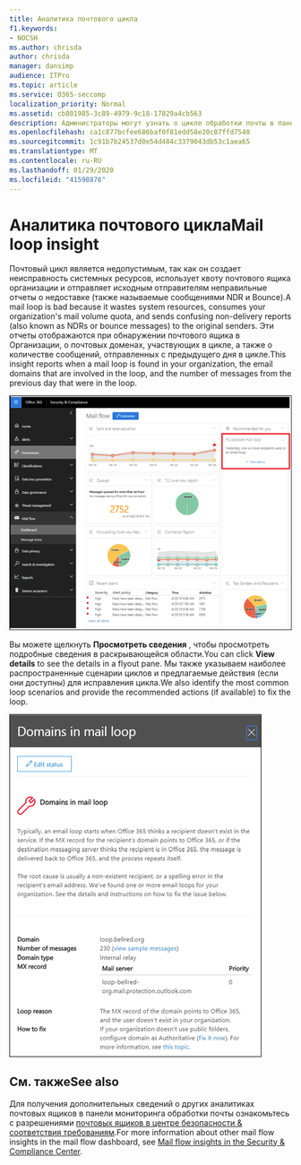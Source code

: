 ```yaml
---
title: Аналитика почтового цикла
f1.keywords:
- NOCSH
ms.author: chrisda
author: chrisda
manager: dansimp
audience: ITPro
ms.topic: article
ms.service: O365-seccomp
localization_priority: Normal
ms.assetid: cb801985-3c89-4979-9c18-17829a4cb563
description: Администраторы могут узнать о цикле обработки почты в панели мониторинга "Управление почтовыми сообщениями" в центре безопасности & соответствия требованиям.
ms.openlocfilehash: ca1c877bcfee686baf0f81edd58e20c87ffd7540
ms.sourcegitcommit: 1c91b7b24537d0e54d484c3379043db53c1aea65
ms.translationtype: MT
ms.contentlocale: ru-RU
ms.lasthandoff: 01/29/2020
ms.locfileid: "41598876"
---
```

# <a name="mail-loop-insight"></a><span data-ttu-id="eb42b-103">Аналитика почтового цикла</span><span class="sxs-lookup"><span data-stu-id="eb42b-103">Mail loop insight</span></span>

<span data-ttu-id="eb42b-104">Почтовый цикл является недопустимым, так как он создает неисправность системных ресурсов, использует квоту почтового ящика организации и отправляет исходным отправителям неправильные отчеты о недоставке (также называемые сообщениями NDR и Bounce).</span><span class="sxs-lookup"><span data-stu-id="eb42b-104">A mail loop is bad because it wastes system resources, consumes your organization's mail volume quota, and sends confusing non-delivery reports (also known as NDRs or bounce messages) to the original senders.</span></span> <span data-ttu-id="eb42b-105">Эти отчеты отображаются при обнаружении почтового ящика в Организации, о почтовых доменах, участвующих в цикле, а также о количестве сообщений, отправленных с предыдущего дня в цикле.</span><span class="sxs-lookup"><span data-stu-id="eb42b-105">This insight reports when a mail loop is found in your organization, the email domains that are involved in the loop, and the number of messages from the previous day that were in the loop.</span></span>

![Цикл обработки почты в панели мониторинга почтовых ящиков в центре безопасности & соответствия требованиям](../media/c3f707cb-4c89-4e88-989c-81ce1d1d6b99.png)

<span data-ttu-id="eb42b-107">Вы можете щелкнуть **Просмотреть сведения** , чтобы просмотреть подробные сведения в раскрывающейся области.</span><span class="sxs-lookup"><span data-stu-id="eb42b-107">You can click **View details** to see the details in a flyout pane.</span></span> <span data-ttu-id="eb42b-108">Мы также указываем наиболее распространенные сценарии циклов и предлагаемые действия (если они доступны) для исправления цикла.</span><span class="sxs-lookup"><span data-stu-id="eb42b-108">We also identify the most common loop scenarios and provide the recommended actions (if available) to fix the loop.</span></span>

![Раскрывающаяся панель после нажатия кнопки Просмотр сведений в неправильном цикле в панели мониторинга почтового процесса](../media/f7e21300-c62f-41ec-853f-4a2775cd8aa7.png)

## <a name="see-also"></a><span data-ttu-id="eb42b-110">См. также</span><span class="sxs-lookup"><span data-stu-id="eb42b-110">See also</span></span>

<span data-ttu-id="eb42b-111">Для получения дополнительных сведений о других аналитиках почтовых ящиков в панели мониторинга обработки почты ознакомьтесь с разрешениями [почтовых ящиков в центре безопасности & соответствия требованиям](mail-flow-insights-v2.md).</span><span class="sxs-lookup"><span data-stu-id="eb42b-111">For more information about other mail flow insights in the mail flow dashboard, see [Mail flow insights in the Security & Compliance Center](mail-flow-insights-v2.md).</span></span>
